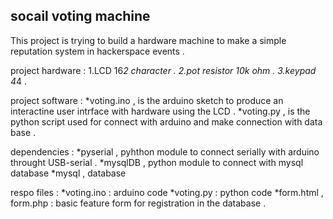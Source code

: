 socail voting machine 
----------------------------------------
This project is trying to build a hardware machine to make a simple reputation system in hackerspace events .

project hardware :
1.LCD 16*2 character .
2.pot resistor 10k ohm .
3.keypad 4*4 .

project software :
*voting.ino , is the arduino sketch to produce an interactine user intrface with hardware using the LCD .
*voting.py , is the python script used for connect with arduino and make connection with data base .

dependencies : 
*pyserial , pyhthon module to connect serially with arduino throught USB-serial .
*mysqlDB , python module to connect with mysql database
*mysql , database

respo files :
*voting.ino : arduino code
*voting.py : python code
*form.html , form.php : basic feature form for registration in the database .
